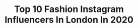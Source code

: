 ---
title: Top 10 Fashion Instagram Influencers In London In 2020
description: >-
  Find top fashion Instagram influencers in London in 2020. Most popular hashtags: #fashion #london #photography #model.
platform: Instagram
hits: 1167
text_top: Identify the best Instagram profiles on inBeat.
text_bottom: Our database aggregates 1167 Instagram influencers like this in London, United Kingdom for you to pitch.
profiles:
  - username: "tobiasrtr"
    fullname: >-
      Tobias Reuter
    bio: >-
      Fitness | Fashion London📍Escaped the 9-5. Founder @angelsandsinner ⚡️
    location: "United Kingdom"
    followers: 745045
    engagement: 574
    commentsToLikes: 0.015399
    id: ck0w5fgze3dyr0i19srx88yrv
    verified: false
    hashtags: "#puppy, #mood, #manoftoday, #bros"
  - username: "mariegiammarino"
    fullname: >-
      Marie Giammarino
    bio: >-
      Fashion & London, 👜👠👢👗 🇬🇧 Fashion & business consultant Cat and dog mum 😻 🐶 I ❤️ fashion, music, travel and football
    location: "United Kingdom"
    followers: 8282
    engagement: 687
    commentsToLikes: 0.263945
    id: ck9wfhz80ow980j78aoealvdx
    verified: false
    hashtags: ""
  - username: "daniellevanier"
    fullname: >-
      
    bio: >-
      Content Creator 🏳️‍🌈 [She/Her] Fibromyalgia & Fashion London Jenny@84world.com
    location: "United Kingdom"
    followers: 119507
    engagement: 180
    commentsToLikes: 0.052075
    id: ck5c4rdrf1xuh0i11aszqgofw
    verified: true
    hashtags: "#plussize, #asseenonme, #outfitinspiration, #hair"
  - username: "sharmainechloe"
    fullname: >-
      SHARMAINE CHLOÉ
    bio: >-
      sharmainechloex@gmail.com makeup & fashion • london, uk
    location: "United Kingdom"
    followers: 68193
    engagement: 895
    commentsToLikes: 0.008129
    id: ck9wfv7j9qmxs0j78kqyxvea1
    verified: false
    hashtags: "#makeupideas, #glam, #eyebrowtutorial, #makeup"
  - username: "ethandbailey"
    fullname: >-
      Ethan fkn Bailey
    bio: >-
      Hertfordshire Tiktok- ethandmbailey (120k+) Dm for promo
    location: "United Kingdom"
    followers: 14471
    engagement: 1939
    commentsToLikes: 0.050112
    id: ck8wfimcefrjj0j78ay6msqf2
    verified: false
    hashtags: "#explore, #instagram, #influencer, #lifestyle"
  - username: "yannytokyo"
    fullname: >-
      Yanny Tokyo
    bio: >-
      Yanny | German in London | photographer | vegetarian | gamer | animal lover | Pokemon master |
    location: "United Kingdom"
    followers: 28627
    engagement: 111
    commentsToLikes: 0.163486
    id: ck135j3sc1okk0i19pttvyk4y
    verified: false
    hashtags: "#blackandwhite, #meme, #style, #selfietime"
  - username: "toks_amy"
    fullname: >-
      Amy Ramirez
    bio: >-
      London based 50% 🇬🇧 50% 🇪🇸 Email: amy.toks@gmail.com Fashion🧥 Travel🧳 Healthy Lifestyle 🥊🧘🏼‍♀️🥑 YouTube: ⬇️ Toks▪️ToksVlogs▪️Amy Toks
    location: "United Kingdom"
    followers: 46906
    engagement: 290
    commentsToLikes: 0.022619
    id: ck5hfnhnzyc1p0i11cwgfap07
    verified: false
    hashtags: "#loversandfriends, #visitengland, #revolveme, #outfitinspo"
  - username: "harleyelise9"
    fullname: >-
      Harley 🇬🇧
    bio: >-
      @selectmodellondon @bruceandbrown LONDON DM to collab💓
    location: "United Kingdom"
    followers: 37404
    engagement: 244
    commentsToLikes: 0.146083
    id: ck0vw1ap7rnpd0i19ix7zqrt5
    verified: false
    hashtags: "#naturallight, #fashion, #london, #teenmodel"
  - username: "suzelmackintosh"
    fullname: >-
      Suzel Mackintosh
    bio: >-
      🙋🏼‍♀️𝗛𝗲𝘆 𝘀𝘁𝗮𝗹𝗸𝗲𝗿 📍𝗹𝗼𝗻𝗱𝗼𝗻 | 𝗦𝗵𝗼𝗿𝗲𝗱𝗶𝘁𝗰𝗵 💥 #𝗙𝗮𝘀𝗵𝗶𝗼𝗻 | #𝗠𝗼𝗱𝗲𝗹 | #𝗟𝗶𝗳𝗲𝘀𝘁𝘆𝗹𝗲 💌 𝗰𝗼𝗹𝗹𝗮𝗯𝘀: 𝘀𝘂𝘇𝗲𝗹𝗯𝘂𝘀𝗶𝗻𝗲𝘀𝘀@𝗴𝗺𝗮𝗶𝗹.𝗰𝗼𝗺 🎤🐛 🎷🐢 🎸🦐 🎺🦕 🐌🎻
    location: "United Kingdom"
    followers: 32609
    engagement: 298
    commentsToLikes: 0.031367
    id: ck5c4qhvh1vsy0i11pjfpzd7x
    verified: true
    hashtags: "#photoshoot, #fashion, #london, #model"
  - username: "james_stewart_photography"
    fullname: >-
      James Allen Stewart
    bio: >-
      London based. Weddings and family portraits at jamesallenstewart.com. Actors, models, cosplayers and influencers can book at:
    location: "United Kingdom"
    followers: 14462
    engagement: 147
    commentsToLikes: 0.020088
    id: ck8sxzkjzj80w0j788lsxrjjl
    verified: false
    hashtags: ""
---